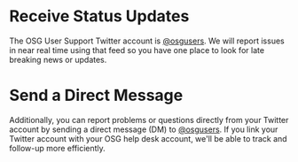 [title]: - "Communicate with us via Twitter"

# Receive Status Updates

The OSG User Support Twitter account is
[@osgusers](http://twitter.com/osgusers).  We will report issues in
near real time using that feed so you have one place to look for late
breaking news or updates.

# Send a Direct Message

Additionally, you can report problems or questions directly
from your Twitter account by sending a direct message (DM) to
[@osgusers](http://twitter.com/osgusers).  If you link your Twitter
account with your OSG help desk account, we'll be able to track and
follow-up more efficiently.

